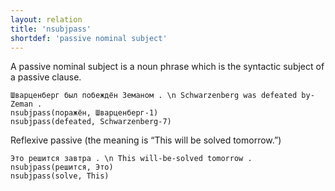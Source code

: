 ```yaml
---
layout: relation
title: 'nsubjpass'
shortdef: 'passive nominal subject'
---
```


A passive nominal subject is a noun phrase which is the syntactic
subject of a passive clause.

~~~ sdparse
Шварценберг был побеждён Земаном . \n Schwarzenberg was defeated by-Zeman .
nsubjpass(поражён, Шварценберг-1)
nsubjpass(defeated, Schwarzenberg-7)
~~~

Reflexive passive (the meaning is “This will be solved tomorrow.”)

~~~ sdparse
Это решится завтра . \n This will-be-solved tomorrow .
nsubjpass(решится, Это)
nsubjpass(solve, This)
~~~

